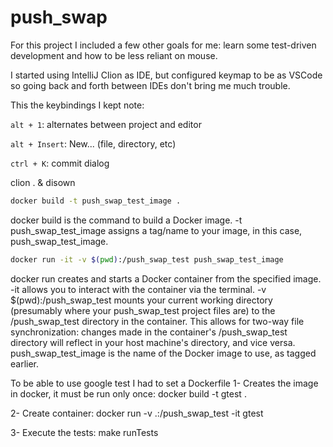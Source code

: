 # push_swap

For this project I included a few other goals for me: learn some test-driven development and how to be less reliant on mouse. 

I started using IntelliJ Clion as IDE, but configured keymap to be as VSCode so going back and forth between IDEs don't bring me much trouble.

This the keybindings I kept note:

``alt + 1``: alternates between project and editor

``alt + Insert``: New... (file, directory, etc)

``ctrl + K``: commit dialog


clion . & disown


```bash
docker build -t push_swap_test_image .
```
docker build is the command to build a Docker image.
-t push_swap_test_image assigns a tag/name to your image, in this case, push_swap_test_image.

```bash
docker run -it -v $(pwd):/push_swap_test push_swap_test_image
```
docker run creates and starts a Docker container from the specified image.
-it allows you to interact with the container via the terminal.
-v $(pwd):/push_swap_test mounts your current working directory (presumably where your push_swap_test project files are) to the /push_swap_test directory in the container. This allows for two-way file synchronization: changes made in the container's /push_swap_test directory will reflect in your host machine's directory, and vice versa.
push_swap_test_image is the name of the Docker image to use, as tagged earlier.

To be able to use google test I had to set a Dockerfile
1- Creates the image in docker, it must be run only once:
docker build -t gtest .

2- Create container:
docker run -v .:/push_swap_test -it gtest

3- Execute the tests:
make runTests
